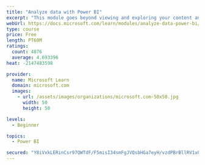```yaml
---
title: "Analyze data with Power BI"
excerpt: "This module goes beyond viewing and exploring your content and explains how to interact with it by working with reports and dashboards to uncover and share new business insights."
webUrl: https://docs.microsoft.com/learn/modules/analyze-data-power-bi/
type: course
price: Free
length: PT60M
ratings:
  count: 4876
  average: 4.693396
heat: -2147483598

provider:
  name: Microsoft Learn
  domain: microsoft.com
  images:
    - url: /assets/images/organizations/microsoft.com-50x50.jpg
      width: 50
      height: 50

levels:
  - Beginner

topics:
  - Power BI

secured: "Y8iVxkLERinCsr97QWTdF/F5misI34smFgJVQsbHGa7eyH/vzdPBrBllRV1xOKQi54X5EhYWZh4FcLJ6stA9Gmmt3xTJIcuMNt/Hi3wMtks/ZiZ6lKdIP1zmIhzlRCXD5piHtKctzuKp+eogtgtoRCPCr5CVSe2KWVIFTEn2kKFYELVH8cG7Qwqeby1iTERUjsaKOOXxeEHna2nYvW472dUMQZHjUiOlwlwLRT4o5DWfZqU9fjsqZEr+lCFAH/rBoFYLOHMO2a+0b6e6oeV8cCBUoXMhmW84aooZy/WY95sG+ZnhzoNDhwW9jduNE/ptYw/yXImcYQoH+oNiqF4abwi59vKtuAJE8sOM7YzU5u50tqRp2NmPJms8ZbkcQ9THEQbChXk5FDiek5ADG/tnZGMvK68QpiSZ7d5vnPGneH0=;bbA9Nf8EPhz1EyMDqeZebQ=="
---
```


